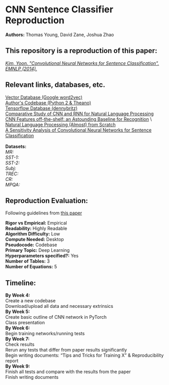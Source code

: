 # CNN Sentence Classifier Reproduction
**Authors:** Thomas Young, David Zane, Joshua Zhao

## This repository is a reproduction of this paper:
[*Kim, Yoon. "Convolutional Neural Networks for Sentence Classification". EMNLP (2014).*](https://www.aclweb.org/anthology/D14-1181.pdf)

## Relevant links, databases, etc.
[Vector Database (Google word2vec)](https://code.google.com/archive/p/word2vec) \
[Author's Codebase (Python 2 & Theano)](https://github.com/yoonkim/CNN_sentence) \
[Tensorflow Database (dennybritz)](https://github.com/dennybritz/cnn-text-classification-tf) \
[Comparative Study of CNN and RNN for Natural Language Processing](https://arxiv.org/abs/1702.01923) \
[CNN Features off-the-shelf: an Astounding Baseline for Recognition](https://arxiv.org/abs/1403.6382) \ 
[Natural Language Processing (Almost) from Scratch](http://www.jmlr.org/papers/volume12/collobert11a/collobert11a.pdf) \
[A Sensitivity Analysis of Convolutional Neural Networks for Sentence Classification](https://arxiv.org/abs/1510.03820) \
\
**Datasets:** \
*MR:* \
*SST-1:* \
*SST-2:* \
*Subj:* \
*TREC:* \
*CR:* \
*MPQA:* 

## Reproduction Evaluation:
Following guidelines from [this paper](https://papers.nips.cc/paper/8787-a-step-toward-quantifying-independently-reproducible-machine-learning-research.pdf)


**Rigor vs Empirical:** Empirical \
**Readability:** Highly Readable \
**Algorithm Difficulty:** Low \
**Compute Needed:** Desktop \
**Pseudocode:** Codebase \
**Primary Topic:** Deep Learning \
**Hyperparameters specified?:** Yes \
**Number of Tables:** 3 \
**Number of Equations:** 5 



## Timeline:
**By Week 4:**\
Create a new codebase\
Download/upload all data and necessary extrinsics\
**By Week 5:**\
Create basic outline of CNN network in PyTorch\
Class presentation\
**By Week 6:** \
Begin training networks/running tests \
**By Week 7:** \
Check results\
Rerun any tests that differ from paper results significantly\
Begin writing documents: “Tips and Tricks for Training X” & Reproducibility report\
**By Week 9:** \
Finish all tests and compare with the results from the paper\
Finish writing documents
